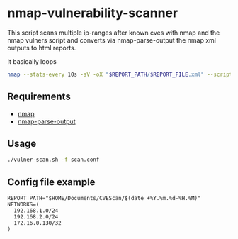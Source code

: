 # nmap-vulnerability-scanner

This script scans multiple ip-ranges after known cves with nmap and the nmap vulners script and converts via nmap-parse-output the nmap xml outputs to html reports.

It basically loops

```bash
nmap --stats-every 10s -sV -oX "$REPORT_PATH/$REPORT_FILE.xml" --script vulners "$i"
```

## Requirements

* [nmap](https://nmap.org)
* [nmap-parse-output](https://github.com/ernw/nmap-parse-output)

## Usage

```bash
./vulner-scan.sh -f scan.conf
```

## Config file example

```
REPORT_PATH="$HOME/Documents/CVEScan/$(date +%Y.%m.%d-%H.%M)"
NETWORKS=(
  192.168.1.0/24
  192.168.2.0/24
  172.16.0.130/32
)
```